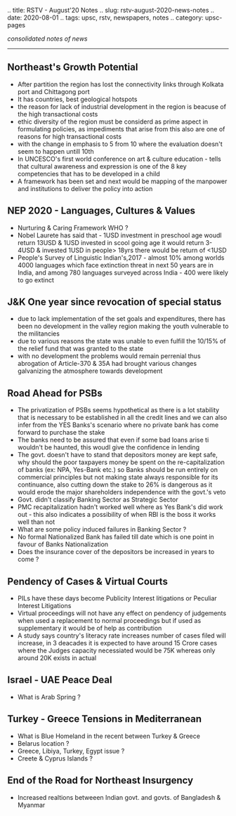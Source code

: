 .. title: RSTV - August'20  Notes
.. slug: rstv-august-2020-news-notes
.. date: 2020-08-01 
.. tags: upsc, rstv, newspapers, notes
.. category: upsc-pages

*consolidated notes of news*
<!-- TEASER_END -->

***

## Northeast's Growth Potential 
- After partition the region has lost the connectivity links through Kolkata port and Chittagong port
- It has countries, best geological hotspots
- the reason for lack of industrial development in the region is beacuse of the high transactional costs
- ethic diversity of the region must be considerd as prime aspect in formulating policies, as impediments that arise from this also are one of reasons for high transactional costs
- with the change in emphasis to 5 from 10 where the evaluation doesn't seem to happen untill 10th
- In UNCESCO's first world conference on art & culture education - tells that cultural awareness and expression is one of the 8 key competencies that has to be developed in a child
- A framework has been set and next would be mapping of the manpower and institutions to deliver the policy into action

## NEP 2020 - Languages, Cultures & Values
- Nurturing & Caring Framework WHO ? 
- Nobel Laurete has said that - 1USD investment in preschool age woudl return 13USD & 1USD invested in scool going age it would return 3-4USD & invested  1USD in people> 18yrs there would be return of <1USD
- People's Survey of Linguistic Indian's,2017 -  almost 10% among worlds 4000 languages which face extinction threat in next 50 years are in India, and among 780 languages surveyed across India - 400 were likely to go extinct

## J&K One year since revocation of special status
- due to lack implementation of the set goals and expenditures, there has been no development in the valley region making the youth vulnerable to the militancies
- due to various reasons the state was unable to even fulfill the 10/15% of the relief fund that was granted to the state
- with no development the problems would remain perrenial  thus abrogation of Article-370 & 35A had brought various changes galvanizing the atmosphere towards development

## Road Ahead for PSBs
- The privatization of PSBs seems hypothetical as there is a lot stability that is necessary to be established in all the credit lines and we can also infer from the YES Banks's scenario where no private bank has come forward to purchase the stake 
- The banks need to be assured that even if some bad loans arise ti wouldn't be haunted, this woudl give the confidence in lending 
- The govt. doesn't have to stand that depositors money are kept safe, why should the poor taxpayers money be spent on the re-capitalization of banks (ex: NPA, Yes-Bank etc.) so Banks should be run entirely on commercial principles but not making state always responsible for its continuance, also cutting down the stake to 26% is dangerous as it would erode the major shareholders independence with the govt.'s veto
- Govt. didn't classify Banking Sector as Strategic Sector 
- PMC recapitalization hadn't worked well where as Yes Bank's did work out - this also indicates a possibility of when RBI is the boss it works well than not
- What are some policy induced failures in Banking Sector ? 
- No formal Nationalized Bank has failed till date which is one point in favour of Banks Nationalization
- Does the insurance cover of the depositors be increased in years to come ? 

## Pendency of Cases & Virtual Courts
- PILs have these days become Publicity Interest litigations or Peculiar Interest Litigations
- Virtual proceedings will not have any effect on pendency of judgements when used a replacement to normal proceedings but if used as supplementary it would be of help as contribution
- A study says country's literacy rate increases number of cases filed will increase, in 3 deacades it is expected to have around 15 Crore cases where the Judges capacity necessiated would be 75K whereas only around 20K exists in actual

## Israel - UAE Peace Deal
- What is Arab Spring ? 

## Turkey - Greece Tensions in Mediterranean 
- What is Blue Homeland in the recent between Turkey & Greece
- Belarus location ? 
- Greece, Libiya, Turkey, Egypt issue ? 
- Creete & Cyprus Islands ?

## End of the Road for Northeast Insurgency 
- Increased realtions betweeen Indian govt. and govts. of Bangladesh & Myanmar 

